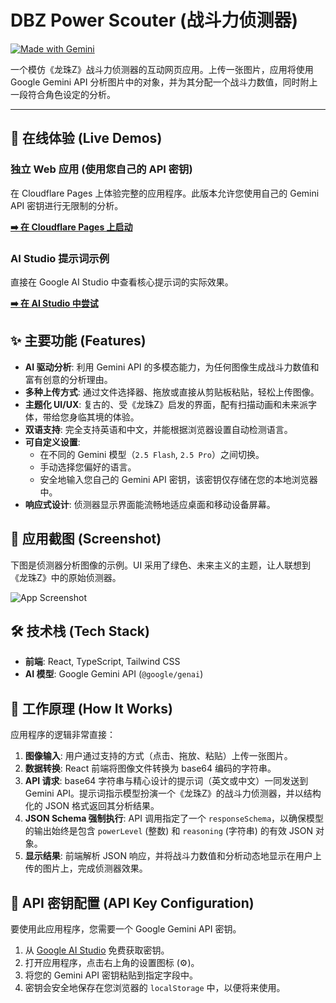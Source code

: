# DBZ Power Scouter (战斗力侦测器)

[![Made with Gemini](https://img.shields.io/badge/Made%20with-Gemini-blue.svg)](https://ai.google.dev/)

一个模仿《龙珠Z》战斗力侦测器的互动网页应用。上传一张图片，应用将使用 Google Gemini API 分析图片中的对象，并为其分配一个战斗力数值，同时附上一段符合角色设定的分析。

---

## 🚀 在线体验 (Live Demos)

### 独立 Web 应用 (使用您自己的 API 密钥)
在 Cloudflare Pages 上体验完整的应用程序。此版本允许您使用自己的 Gemini API 密钥进行无限制的分析。

**[➡️ 在 Cloudflare Pages 上启动](https://power-scouter.pages.dev/)**

### AI Studio 提示词示例
直接在 Google AI Studio 中查看核心提示词的实际效果。

**[➡️ 在 AI Studio 中尝试](https://aistudio.google.com/app/prompts?state=%7B%22ids%22:%5B%221-4VmnNzut1Z3Ouu2MSwE41CCX61vE-h1%22%5D,%22action%22:%22open%22,%22userId%22:%22102038139080022776927%22,%22resourceKeys%22:%7B%7D%7D&usp=sharing)**

## ✨ 主要功能 (Features)

*   **AI 驱动分析**: 利用 Gemini API 的多模态能力，为任何图像生成战斗力数值和富有创意的分析理由。
*   **多种上传方式**: 通过文件选择器、拖放或直接从剪贴板粘贴，轻松上传图像。
*   **主题化 UI/UX**: 复古的、受《龙珠Z》启发的界面，配有扫描动画和未来派字体，带给您身临其境的体验。
*   **双语支持**: 完全支持英语和中文，并能根据浏览器设置自动检测语言。
*   **可自定义设置**:
    *   在不同的 Gemini 模型（`2.5 Flash`, `2.5 Pro`）之间切换。
    *   手动选择您偏好的语言。
    *   安全地输入您自己的 Gemini API 密钥，该密钥仅存储在您的本地浏览器中。
*   **响应式设计**: 侦测器显示界面能流畅地适应桌面和移动设备屏幕。

## 📸 应用截图 (Screenshot)

下图是侦测器分析图像的示例。UI 采用了绿色、未来主义的主题，让人联想到《龙珠Z》中的原始侦测器。

![App Screenshot](https://storage.googleapis.com/static.aistudio.google.com/prompt/screenshots/dbz-scouter.png)

## 🛠️ 技术栈 (Tech Stack)

*   **前端**: React, TypeScript, Tailwind CSS
*   **AI 模型**: Google Gemini API (`@google/genai`)

## 🤖 工作原理 (How It Works)

应用程序的逻辑非常直接：

1.  **图像输入**: 用户通过支持的方式（点击、拖放、粘贴）上传一张图片。
2.  **数据转换**: React 前端将图像文件转换为 base64 编码的字符串。
3.  **API 请求**: base64 字符串与精心设计的提示词（英文或中文）一同发送到 Gemini API。提示词指示模型扮演一个《龙珠Z》的战斗力侦测器，并以结构化的 JSON 格式返回其分析结果。
4.  **JSON Schema 强制执行**: API 调用指定了一个 `responseSchema`，以确保模型的输出始终是包含 `powerLevel` (整数) 和 `reasoning` (字符串) 的有效 JSON 对象。
5.  **显示结果**: 前端解析 JSON 响应，并将战斗力数值和分析动态地显示在用户上传的图片上，完成侦测器效果。

## 🔑 API 密钥配置 (API Key Configuration)

要使用此应用程序，您需要一个 Google Gemini API 密钥。

1.  从 [Google AI Studio](https://makersuite.google.com/) 免费获取密钥。
2.  打开应用程序，点击右上角的设置图标 (⚙️)。
3.  将您的 Gemini API 密钥粘贴到指定字段中。
4.  密钥会安全地保存在您浏览器的 `localStorage` 中，以便将来使用。
